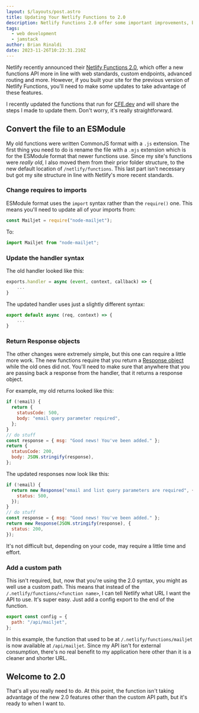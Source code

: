```yaml
---
layout: $/layouts/post.astro
title: Updating Your Netlify Functions to 2.0
description: Netlify Functions 2.0 offer some important improvements, but, to take advantage of them, you'll need to make some simple updates.
tags:
  - web development
  - jamstack
author: Brian Rinaldi
date: 2023-11-26T10:23:31.210Z
---
```


Netlify recently announced their [Netlify Functions 2.0](https://www.netlify.com/blog/introducing-netlify-functions-2-0/), which offer a new functions API more in line with web standards, custom endpoints, advanced routing and more. However, if you built your site for the previous version of Netlify Functions, you'll need to make some updates to take advantage of these features.

I recently updated the functions that run for [CFE.dev](https://cfe.dev) and will share the steps I made to update them. Don't worry, it's really straightforward.

## Convert the file to an ESModule

My old functions were written CommonJS format with a `.js` extension. The first thing you need to do is rename the file with a `.mjs` extension which is for the ESModule format that newer functions use. Since my site's functions were _really old_, I also moved them from their prior folder structure, to the new default location of `/netlify/functions`. This last part isn't necessary but got my site structure in line with Netlify's more recent standards.

### Change requires to imports

ESModule format uses the `import` syntax rather than the `require()` one. This means you'll need to update all of your imports from:

```javascript
const Mailjet = require("node-mailjet");
```

To:

```javascript
import Mailjet from "node-mailjet";
```

### Update the handler syntax

The old handler looked like this:

```javascript
exports.handler = async (event, context, callback) => {
	...
}
```

The updated handler uses just a slightly different syntax:

```javascript
export default async (req, context) => {
	...
}
```

### Return Response objects

The other changes were extremely simple, but this one can require a little more work. The new functions require that you return a [Response object](https://developer.mozilla.org/en-US/docs/Web/API/Response) while the old ones did not. You'll need to make sure that anywhere that you are passing back a response from the handler, that it returns a response object.

For example, my old returns looked like this:

```javascript
if (!email) {
  return {
    statusCode: 500,
    body: "email query parameter required",
  };
}
// do stuff
const response = { msg: "Good news! You've been added." };
return {
  statusCode: 200,
  body: JSON.stringify(response),
};
```

The updated responses now look like this:

```javascript
if (!email) {
  return new Response("email and list query parameters are required", {
    status: 500,
  });
}
// do stuff
const response = { msg: "Good news! You've been added." };
return new Response(JSON.stringify(response), {
  status: 200,
});
```

It's not difficult but, depending on your code, may require a little time and effort.

### Add a custom path

This isn't required, but, now that you're using the 2.0 syntax, you might as well use a custom path. This means that instead of the `/.netlify/functions/<function name>`, I can tell Netlify what URL I want the API to use. It's super easy. Just add a config export to the end of the function.

```javascript
export const config = {
  path: "/api/mailjet",
};
```

In this example, the function that used to be at `/.netlify/functions/mailjet` is now available at `/api/mailjet`. Since my API isn't for external consumption, there's no real benefit to my application here other than it is a cleaner and shorter URL.

## Welcome to 2.0

That's all you really need to do. At this point, the function isn't taking advantage of the new 2.0 features other than the custom API path, but it's ready to when I want to.
